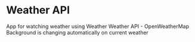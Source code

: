 # Weather API

App for watching weather using Weather Weather API - OpenWeatherMap
Background is changing automatically on current weather
